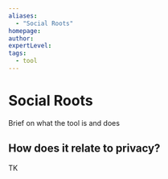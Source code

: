```yaml
---
aliases:
  - "Social Roots"
homepage: 
author: 
expertLevel: 
tags:
  - tool
---
```

# Social Roots

Brief on what the tool is and does 

## How does it relate to privacy?

TK 

